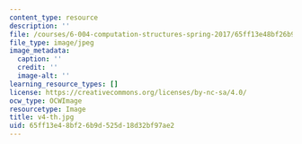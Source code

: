 ```yaml
---
content_type: resource
description: ''
file: /courses/6-004-computation-structures-spring-2017/65ff13e48bf26b9d525d18d32bf97ae2_v4-th.jpg
file_type: image/jpeg
image_metadata:
  caption: ''
  credit: ''
  image-alt: ''
learning_resource_types: []
license: https://creativecommons.org/licenses/by-nc-sa/4.0/
ocw_type: OCWImage
resourcetype: Image
title: v4-th.jpg
uid: 65ff13e4-8bf2-6b9d-525d-18d32bf97ae2
---
```

